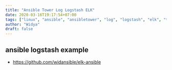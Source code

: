 ```yaml
---
title: "Ansible Tower Log Logstash ELK"
date: 2020-03-16T19:17:54+07:00
tags: ["linux", "ansible", "ansibletower", "log", "logstash", "elk", "tips"]
author: "Widya"
draft: false
---
```


## ansible logstash example

* https://github.com/widansible/elk-ansible


